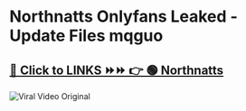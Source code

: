 
 # Northnatts Onlyfans Leaked - Update Files mqguo

## <h2><a href="https://clipsfans.com/Northnatts&ref=git">🔗 Click to LINKS ⏩⏩ 👉 🟢 Northnatts </a></h2>

<a href="https://clipsfans.com/Northnatts&ref=git" rel="nofollow" data-target="animated-image.originalLink"><img src="https://i.ibb.co.com/xMMVF88/686577567.gif" alt="Viral Video Original" style="max-width: 100%; display: inline-block;" data-target="animated-image.originalImage"></a>

